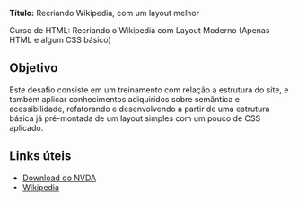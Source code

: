 **Título:** Recriando Wikipedia, com um layout melhor

Curso de HTML: Recriando o Wikipedia com Layout Moderno (Apenas HTML e algum CSS básico)

## Objetivo
Este desafio consiste em um treinamento com relação a estrutura do site, e também aplicar conhecimentos adiquiridos sobre semântica e acessibilidade, refatorando e desenvolvendo a partir de uma estrutura básica já pré-montada de um layout simples com um pouco de CSS aplicado. 

## Links úteis
- [Download do NVDA](https://www.nvaccess.org/download/)
- [Wikipedia](https://pt.wikipedia.org/)
